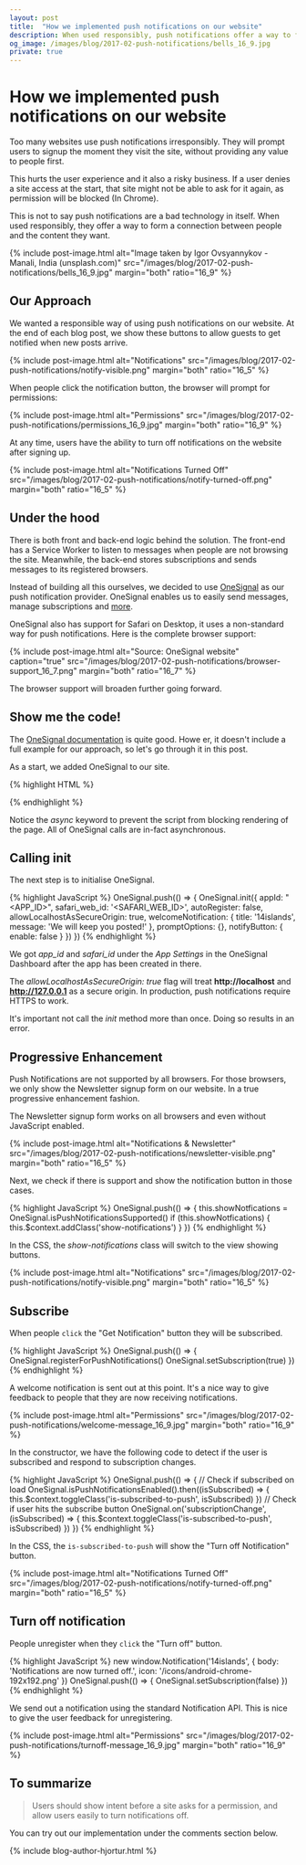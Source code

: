 ```yaml
---
layout: post
title:  "How we implemented push notifications on our website"
description: When used responsibly, push notifications offer a way to form a connection between people and the content they want.
og_image: /images/blog/2017-02-push-notifications/bells_16_9.jpg
private: true
---
```


# How we implemented push notifications on our website

Too many websites use push notifications irresponsibly. They will prompt users to signup the moment they visit the site, without providing any value to people first.

This hurts the user experience and it also a risky business. If a user denies a site access at the start, that site might not be able to ask for it again, as permission will be blocked (In Chrome).

This is not to say push notifications are a bad technology in itself. When used responsibly, they offer a way to form a connection between people and the content they want.

{% include post-image.html alt="Image taken by Igor Ovsyannykov - Manali, India (unsplash.com)" src="/images/blog/2017-02-push-notifications/bells_16_9.jpg" margin="both" ratio="16_9" %}

## Our Approach

We wanted a responsible way of using push notifications on our website. At the end of each blog post, we show these buttons to allow guests to get notified when new posts arrive.

{% include post-image.html alt="Notifications" src="/images/blog/2017-02-push-notifications/notify-visible.png" margin="both" ratio="16_5" %}

When people click the notification button, the browser will prompt for permissions:

{% include post-image.html alt="Permissions" src="/images/blog/2017-02-push-notifications/permissions_16_9.jpg" margin="both" ratio="16_9" %}

At any time, users have the ability to turn off notifications on the website after signing up.

{% include post-image.html alt="Notifications Turned Off" src="/images/blog/2017-02-push-notifications/notify-turned-off.png" margin="both" ratio="16_5" %}

## Under the hood

There is both front and back-end logic behind the solution. The front-end has a Service Worker to listen to messages when people are not browsing the site. Meanwhile, the back-end stores subscriptions and sends messages to its registered browsers.

Instead of building all this ourselves, we decided to use [OneSignal](https://onesignal.com/) as our push notification provider. OneSignal enables us to easily send messages, manage subscriptions and [more](https://documentation.onesignal.com/docs#section-why-should-i-use-onesignal-).

OneSignal also has support for Safari on Desktop, it uses a non-standard way for push notifications. Here is the complete browser support:

{% include post-image.html alt="Source: OneSignal website" caption="true" src="/images/blog/2017-02-push-notifications/browser-support_16_7.png" margin="both" ratio="16_7" %}

The browser support will broaden further going forward.

## Show me the code!

The [OneSignal documentation](https://documentation.onesignal.com/docs/web-push-setup) is quite good. Howe er, it doesn't include a full example for our approach, so let's go through it in this post.

As a start, we added OneSignal to our site.

{% highlight HTML %}
<script src="https://cdn.onesignal.com/sdks/OneSignalSDK.js" async></script>
<script>
var OneSignal = window.OneSignal || [];
</script>
{% endhighlight %}

Notice the *async* keyword to prevent the script from blocking rendering of the page. All of OneSignal calls are in-fact asynchronous.

## Calling init

The next step is to initialise OneSignal.

{% highlight JavaScript %}
OneSignal.push(() => {
  OneSignal.init({
    appId: "<APP_ID>",
    safari_web_id: '<SAFARI_WEB_ID>',
    autoRegister: false,
    allowLocalhostAsSecureOrigin: true,
    welcomeNotification: {
      title: '14islands',
      message: 'We will keep you posted!'
    },
    promptOptions: {},
    notifyButton: { enable: false }
  })
})
{% endhighlight %}

We got *app_id* and *safari_id* under the *App Settings* in the OneSignal Dashboard after the app has been created in there.

The *allowLocalhostAsSecureOrigin: true* flag will treat **http://localhost** and **http://127.0.0.1** as a secure origin. In production, push notifications require HTTPS to work.

It's important not call the *init* method more than once. Doing so results in an error.


## Progressive Enhancement

Push Notifications are not supported by all browsers. For those browsers, we only show the Newsletter signup form on our website. In a true progressive enhancement fashion.

The Newsletter signup form works on all browsers and even without JavaScript enabled.

{% include post-image.html alt="Notifications & Newsletter" src="/images/blog/2017-02-push-notifications/newsletter-visible.png" margin="both" ratio="16_5" %}

Next, we check if there is support and show the notification button in those cases.

{% highlight JavaScript %}
OneSignal.push(() => {
	this.showNotfications = OneSignal.isPushNotificationsSupported()
	if (this.showNotfications) {
		this.$context.addClass('show-notifications')
	}
})
{% endhighlight %}

In the CSS, the *show-notifications* class will switch to the view showing buttons.

{% include post-image.html alt="Notifications" src="/images/blog/2017-02-push-notifications/notify-visible.png" margin="both" ratio="16_5" %}

## Subscribe

When people `click` the "Get Notification" button they will be subscribed.

{% highlight JavaScript %}
OneSignal.push(() => {
	OneSignal.registerForPushNotifications()
	OneSignal.setSubscription(true)
})
{% endhighlight %}

A welcome notification is sent out at this point. It's a nice way to give feedback to people that they are now receiving notifications.

{% include post-image.html alt="Permissions" src="/images/blog/2017-02-push-notifications/welcome-message_16_9.jpg" margin="both" ratio="16_9" %}

In the constructor, we have the following code to detect if the user is subscribed and respond to subscription changes.

{% highlight JavaScript %}
OneSignal.push(() => {
	// Check if subscribed on load
	OneSignal.isPushNotificationsEnabled().then((isSubscribed) => {
		this.$context.toggleClass('is-subscribed-to-push', isSubscribed)
	})
	// Check if user hits the subscribe button
	OneSignal.on('subscriptionChange', (isSubscribed) => {
		this.$context.toggleClass('is-subscribed-to-push', isSubscribed)
	})
})
{% endhighlight %}

In the CSS, the `is-subscribed-to-push` will show the "Turn off Notification" button.

{% include post-image.html alt="Notifications Turned Off" src="/images/blog/2017-02-push-notifications/notify-turned-off.png" margin="both" ratio="16_5" %}

## Turn off notification

People unregister when they `click` the "Turn off" button.

{% highlight JavaScript %}
new window.Notification('14islands', {
	body: 'Notifications are now turned off.',
	icon: '/icons/android-chrome-192x192.png'
})
OneSignal.push(() => {
	OneSignal.setSubscription(false)
})
{% endhighlight %}

We send out a notification using the standard Notification API. This is nice to give the user feedback for unregistering.

{% include post-image.html alt="Permissions" src="/images/blog/2017-02-push-notifications/turnoff-message_16_9.jpg" margin="both" ratio="16_9" %}

## To summarize

> Users should show intent before a site asks for a permission, and allow users easily to turn notifications off.

You can try out our implementation under the comments section below.

{% include blog-author-hjortur.html %}
